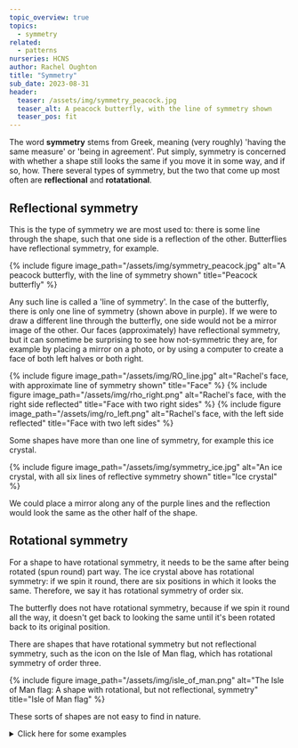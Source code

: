 ```yaml
---
topic_overview: true
topics:
  - symmetry
related: 
  - patterns
nurseries: HCNS
author: Rachel Oughton
title: "Symmetry"
sub_date: 2023-08-31
header:
  teaser: /assets/img/symmetry_peacock.jpg
  teaser_alt: A peacock butterfly, with the line of symmetry shown
  teaser_pos: fit
---
```

The word **symmetry** stems from Greek, meaning (very roughly) 'having the same measure' or 'being in agreement'. Put simply, symmetry is concerned with whether a shape still looks the same if you move it in some way, and if so, how. There several types of symmetry, but the two that come up most often are **reflectional** and **rotatational**.


## Reflectional symmetry 

This is the type of symmetry we are most used to: there is some line through the shape, such that one side is a reflection of the other. Butterflies have reflectional symmetry, for example.  

{% include figure image_path="/assets/img/symmetry_peacock.jpg" alt="A peacock butterfly, with the line of symmetry shown" title="Peacock butterfly" %}

Any such line is called a 'line of symmetry'. In the case of the butterfly, there is only one line of symmetry (shown above in purple). If we were to draw a different line through the butterfly, one side would not be a mirror image of the other. Our faces (approximately) have reflectional symmetry, but it can sometime be surprising to see how not-symmetric they are, for example by placing a mirror on a photo, or by using a computer to create a face of both left halves or both right.

{% include figure image_path="/assets/img/RO_line.jpg" alt="Rachel's face, with approximate line of symmetry shown" title="Face" %}
{% include figure image_path="/assets/img/rho_right.png" alt="Rachel's face, with the right side reflected" title="Face with two right sides" %}
{% include figure image_path="/assets/img/ro_left.png" alt="Rachel's face, with the left side reflected" title="Face with two left sides" %}

Some shapes have more than one line of symmetry, for example this ice crystal. 

{% include figure image_path="/assets/img/symmetry_ice.jpg" alt="An ice crystal, with all six lines of reflective symmetry shown" title="Ice crystal" %}

We could place a mirror along any of the purple lines and the reflection would look the same as the other half of the shape.


## Rotational symmetry

For a shape to have rotational symmetry, it needs to be the same after being rotated (spun round) part way. The ice crystal above has rotational symmetry: if we spin it round, there are six positions in which it looks the same. Therefore, we say it has rotational symmetry of order six.

The butterfly does not have rotational symmetry, because if we spin it round all the way, it doesn't get back to looking the same until it's been rotated back to its original position.

There are shapes that have rotational symmetry but not reflectional symmetry, such as the icon on the Isle of Man flag, which has rotational symmetry of order three.

{% include figure image_path="/assets/img/isle_of_man.png" alt="The Isle of Man flag: A shape with rotational, but not reflectional, symmetry" title="Isle of Man flag" %}

These sorts of shapes are not easy to find in nature.

<details>
<summary>Click here for some examples</summary>

One example of this is ...

Another example of this is ...

</details>
